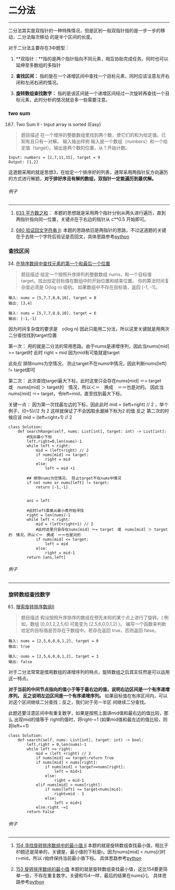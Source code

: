 # 二分法
---

二分法其实是双指针的一种特殊情况，但是区别一般双指针指的是一步一步的移动，二分法每次移动
的是半个区间的长度。

对于二分法主要存在3中题型：

1. **双指针：**指的是两个指针指向不同元素，相互协助完成任务。同时也可以延伸至多数组的多指针

2. **查找区间：** 指的是在一个递增区间中查找一个目标元素，同时应该注意左开右闭和左闭右闭的情况。

3. **旋转数组查找数字：** 指的是该区间是一个递增区间经过一次旋转再查找一个目标元素，此时分析的情况就会多一些需要注意。

### two sum
167. Two Sum II - Input array is sorted (Easy)
> 题目描述
> 在一个增序的整数数组里找到两个数，使它们的和为给定值。已知有且只有一对解。
> 输入输出样例
> 输入是一个数组（numbers）和一个给定值（target）。输出是两个数的位置，从 1 开始计数。
```
Input: numbers = [2,7,11,15], target = 9
Output: [1,2]
```

这道题采用的就是思想3，在给定一个排序好的列表，通常采用两指针反方向遍历的方式进行解题，**对于排好序且有解的数组，双指针一定能遍历到最优解。**

######  例子
------
1.  [633 平方数之和](https://leetcode-cn.com/problems/sum-of-square-numbers)：
	本题的思想就是采用两个指针分别从两头进行遍历，直到两指针指向同一位置，关键点在于右边的指针从 c**0.5 开始即可。

2. [680 验证回文字符串 Ⅱ](https://leetcode-cn.com/problems/valid-palindrome-ii/):
	本题的思路依旧是两指针的思路，不过这道题的关键在于去除一个字符后验证是否回文，具体思路参考[python](./daily/680_2020-07-02.md)




###  查找区间
34. [在排序数组中查找元素的第一个和最后一个位置](https://leetcode-cn.com/problems/find-first-and-last-position-of-element-in-sorted-array/)
> 题目描述
> 给定一个按照升序排列的整数数组 nums，和一个目标值 target。找出给定目标值在数组中的开始位置和结束位置。
> 你的算法时间复杂度必须是 O(log n) 级别。
> 如果数组中不存在目标值，返回 [-1, -1]。
 

```
输入: nums = [5,7,7,8,8,10], target = 8
输出: [3,4]

输入: nums = [5,7,7,8,8,10], target = 6
输出: [-1,-1]
```
因为时间复杂度的要求是　o(log n) 因此只能用二分法，所以这里关键就是用两次二分查找找到target位置

第一次：
	用的就是二分法的常用思路。由于nums是递增序列，因此当nums[mid] >= target时 此时 right = mid 因为mid有可能就是target

此处应 排除nums为空情况， 防止target不在nums中情况，因此判断nums[left] != target即可

第二次：
	此次查找target最大下标，此时这里只会存在nums[mid] ＝= target　或　nums[mid] ＞ target的　情况，所以＜＝　换成　＝＝也是对的。
	因此当nums[mid] ＝= target，令left=mid，直至找到最大下标。
	
关键一点：
	因为第一次找最左边的下标，因此此时 mid = (left+right) // 2 ，举个例子，(0+5)//2 为 2 这样就保证了不会因取余漏掉下标为2 的值
	反之 第二次的时候应该 mid = (left+right+1) // 2 
```
class Solution:
    def searchRange(self, nums: List[int], target: int) -> List[int]:
		#找出最小下标
        left,right=0,len(nums)-1
        while left < right:
            mid = (left+right) // 2
            if nums[mid] >= target:
                right = mid
            else:
                left = mid +1
				
		## 排除nums为空情况， 防止target不在nums中情况
        if not nums or nums[left] != target:
            return [-1,-1]
			
		
        ans = left
		
		#此时left直接从最小表开始寻找
        right = len(nums)-1
        while left < right:
            mid = (left+right+1) // 2
			#此时这里只会存在nums[mid] ＝= target　或　nums[mid] ＞ target的　情况，所以＜＝　换成　＝＝也是对的
            if nums[mid] <= target:
                left = mid
            else:
                right = mid-1
        return [ans,left]
```

######  例子
------
 
###  旋转数组查找数字
81. [搜索旋转排序数组II](https://leetcode-cn.com/problems/search-in-rotated-sorted-array-ii/)
> 题目描述
> 假设按照升序排序的数组在预先未知的某个点上进行了旋转。( 例如，数组 [0,0,1,2,2,5,6] 可能变为 [2,5,6,0,0,1,2] )。
> 编写一个函数来判断给定的目标值是否存在于数组中。若存在返回 true，否则返回 false。
 
```
输入: nums = [2,5,6,0,0,1,2], target = 0
输出: true

输入: nums = [2,5,6,0,0,1,2], target = 3
输出: false
```

对于二分法常常是借用数组的递增序列的特点，旋转数组之后其实任然是可以运用这一特点。

**对于当前的中间节点指向的值小于等于最右边的值，说明右边区间是一个有序递增序列。
反之说明左边区间是一个有序递增序列。** 如果目标值在有序区间内，可以对这个区间继续二分查找；反之，我们对于另一半区
间继续二分查找。

此题还要注意区间中有重复数字，如果是按照上面讲mid值和最右边的值比较，那么 出现mid的值等于 right的值时，将right-=1
(如果mid值和最左边的值比较，则将left+=1)

```
class Solution:
    def search(self, nums: List[int], target: int) -> bool:
        left,right = 0,len(nums)-1
        while left <= right:
            mid = (left +right) // 2
            if nums[mid] == target:return True
            if nums[mid] < nums[right]:
                if nums[mid] < target<=nums[right]:
                    left = mid+1
                else:
                    right = mid-1
            elif nums[mid] > nums[right]:
                if nums[left] <= target<nums[mid]:
                    right=mid - 1
                else:
                    left = mid+1
            else:right -=1
        return False
```


######  例子
------
1.  [154 寻找旋转排序数组中的最小值 II](https://leetcode-cn.com/problems/find-minimum-in-rotated-sorted-array-ii/)
	本题的就是旋转数组查找最小值，相比于81题还是简单的，关键是，最小值的下标是r。因为nums[mid] < nums[r]时 r=mid，所以
	r始终保持当前最小值下标。 具体思路参考[python](./daily/154_2020-07-10.md)

2.  [153 旋转排序数组的最小值](https://leetcode-cn.com/problems/search-in-rotated-sorted-array-ii/)
	本题的就是旋转数组查找最小值，这比154要更简单一些，不存在重复数字。关键和154一样，最后的结果在nums[r]。
	具体思路参考[python](./daily/153_2020-04-07.md)
	
 